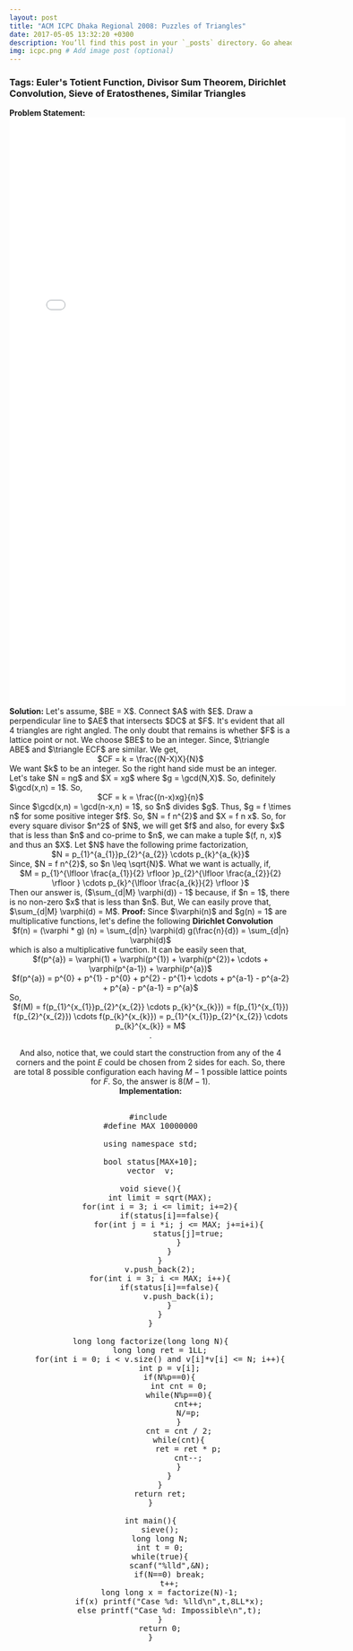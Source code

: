 ```yaml
---
layout: post
title: "ACM ICPC Dhaka Regional 2008: Puzzles of Triangles"
date: 2017-05-05 13:32:20 +0300
description: You’ll find this post in your `_posts` directory. Go ahead and edit it and re-build the site to see your changes. # Add post description (optional)
img: icpc.png # Add image post (optional)
---
```

<h3>Tags: Euler's Totient Function, Divisor Sum Theorem, Dirichlet Convolution, Sieve of Eratosthenes, Similar Triangles</h3>
<strong>Problem Statement:</strong>
<embed src="/assets/pdfs/puzzle.pdf" width="600px" height="1050px" />
<strong>Solution:</strong>
Let's assume, $BE = X$. Connect $A$ with $E$. Draw a perpendicular line to $AE$ that intersects $DC$ at $F$. It's evident that all 4 triangles are right angled. The
only doubt that remains is whether $F$ is a lattice point or not. We choose $BE$ to be an integer. Since, $\triangle ABE$ and $\triangle ECF$ are similar. We get,   
<center> $CF = k = \frac{(N-X)X}{N}$ </center>
We want $k$ to be an integer. So the right hand side must be an integer. Let's take $N = ng$ and $X = xg$ where $g = \gcd(N,X)$. So, definitely $\gcd(x,n) = 1$. So, 
<center> $CF = k = \frac{(n-x)xg}{n}$ </center>
Since $\gcd(x,n) = \gcd(n-x,n) = 1$, so $n$ divides $g$. Thus, $g = f \times n$ for some positive integer $f$.    
So, $N = f n^{2}$ and $X = f n x$. So, for every square divisor $n^2$ of $N$, we will get $f$ and also, for every $x$ that is less than $n$ and co-prime to $n$, we can make a tuple $(f, n, x)$ and thus an $X$.    
Let $N$ have the following prime factorization,  
<center>$N = p_{1}^{a_{1}}p_{2}^{a_{2}} \cdots p_{k}^{a_{k}}$</center>
Since, $N = f n^{2}$, so $n \leq \sqrt{N}$. What we want is actually, if,   
<center>$M = p_{1}^{\lfloor \frac{a_{1}}{2} \rfloor }p_{2}^{\lfloor \frac{a_{2}}{2} \rfloor } \cdots p_{k}^{\lfloor \frac{a_{k}}{2} \rfloor }$</center>
Then our answer is, ($\sum_{d|M} \varphi(d)) - 1$ because, if $n = 1$, there is no non-zero $x$ that is less than $n$.      
But, We can easily prove that, $\sum_{d|M} \varphi(d) = M$.    
<strong>Proof:</strong>       
Since $\varphi(n)$ and $g(n) = 1$ are multiplicative functions, let's define the following <strong>Dirichlet Convolution</strong>
<center>$f(n) = (\varphi * g) (n) = \sum_{d|n} \varphi(d) g(\frac{n}{d}) = \sum_{d|n} \varphi(d)$</center>
which is also a multiplicative function.   
It can be easily seen that,
<center>$f(p^{a}) = \varphi(1) + \varphi(p^{1}) + \varphi(p^{2})+ \cdots + \varphi(p^{a-1}) + \varphi(p^{a})$</center>
<center>$f(p^{a}) = p^{0} + p^{1} - p^{0} + p^{2} - p^{1}+ \cdots + p^{a-1} - p^{a-2} + p^{a} - p^{a-1} = p^{a}$</center>
So, <center>$f(M) = f(p_{1}^{x_{1}}p_{2}^{x_{2}} \cdots p_{k}^{x_{k}}) = f(p_{1}^{x_{1}}) f(p_{2}^{x_{2}}) \cdots f(p_{k}^{x_{k}}) = p_{1}^{x_{1}}p_{2}^{x_{2}} \cdots p_{k}^{x_{k}} = M$<center>.

And also, notice that, we could start the construction from any of the 4 corners and the point $E$ could be chosen from 2 sides for each. So, there are total 8 possible configuration each having $M-1$ possible lattice points for $F$. So, the answer is $8(M-1)$.       
<strong>Implementation:</strong>
<pre class ="prettyprint">

#include <bits/stdc++.h>
#define MAX 10000000

using namespace std;

bool status[MAX+10];
vector <int> v;

void sieve(){
    int limit = sqrt(MAX);
    for(int i = 3; i <= limit; i+=2){
        if(status[i]==false){
            for(int j = i *i; j <= MAX; j+=i+i){
                status[j]=true;
            }
        }
    }
    v.push_back(2);
    for(int i = 3; i <= MAX; i++){
        if(status[i]==false){
            v.push_back(i);
        }
    }
}

long long factorize(long long N){
    long long ret = 1LL;
    for(int i = 0; i < v.size() and v[i]*v[i] <= N; i++){
        int p = v[i];
        if(N%p==0){
            int cnt = 0;
            while(N%p==0){
                cnt++;
                N/=p;
            }
            cnt = cnt / 2;
            while(cnt){
                ret = ret * p;
                cnt--;
            }
        }
    }
    return ret;
}

int main(){
    sieve();
    long long N;
    int t = 0;
    while(true){
        scanf("%lld",&N);
        if(N==0) break;
        t++;
        long long x = factorize(N)-1;
        if(x) printf("Case %d: %lld\n",t,8LL*x);
        else printf("Case %d: Impossible\n",t);
    }
    return 0;
}
</pre>

